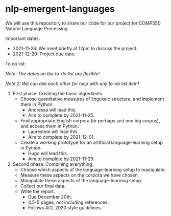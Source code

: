# nlp-emergent-languages

We will use this repository to share our code for our project for COMP550 Natural Language Processing.

Important dates:

* 2021-11-26: We meet briefly at 12pm to discuss the project.
* 2021-12-20: Project due date.

To do list:

*Note: The dates on the to-do list are flexible!*

*Note 2: We can ask each other for help with any to-do list item!*
1. First phase: Creating the basic ingredients.
   * Choose quantitative measures of linguistic structure, and implement them in Python.
     * Andressa will lead this.
     * Aim to complete by 2021-11-25.
   * Find appropriate English corpora (or perhaps just one big corpus), and access them in Python.
     * Laurestine will lead this.
     * Aim to complete by 2021-12-01.
   * Create a working prototype for an artificial language-learning setup in Python.
     * Hugo will lead this.
     * Aim to complete by 2021-11-29.
2. Second phase: Combining everything.
   * Choose which aspects of the language-learning setup to manipulate.
   * Measure these aspects on the corpora we have chosen.
   * Manipulate these aspects of the language-learning setup.
   * Collect our final data.
   * Write the report.
     * Due December 20th.
     * 4.5-5 pages, not including references.
     * Follows ACL 2020 style guidelines.
